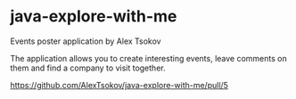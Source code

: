 # java-explore-with-me
Events poster application by Alex Tsokov

The application allows you to create interesting events, leave comments on them and find a company to visit together.

https://github.com/AlexTsokov/java-explore-with-me/pull/5